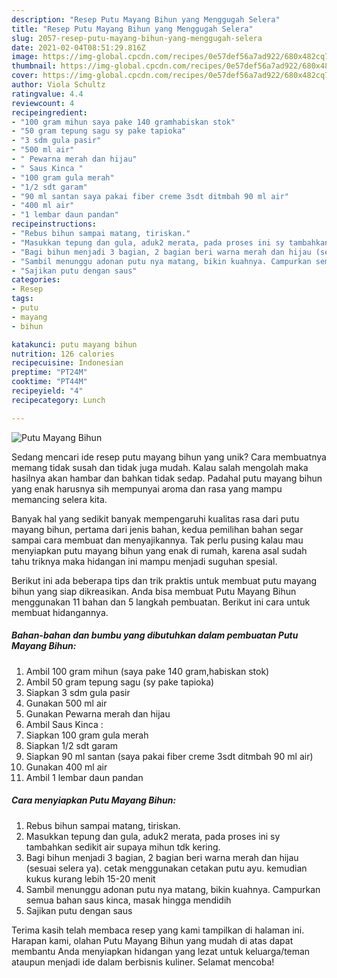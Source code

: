 ```yaml
---
description: "Resep Putu Mayang Bihun yang Menggugah Selera"
title: "Resep Putu Mayang Bihun yang Menggugah Selera"
slug: 2057-resep-putu-mayang-bihun-yang-menggugah-selera
date: 2021-02-04T08:51:29.816Z
image: https://img-global.cpcdn.com/recipes/0e57def56a7ad922/680x482cq70/putu-mayang-bihun-foto-resep-utama.jpg
thumbnail: https://img-global.cpcdn.com/recipes/0e57def56a7ad922/680x482cq70/putu-mayang-bihun-foto-resep-utama.jpg
cover: https://img-global.cpcdn.com/recipes/0e57def56a7ad922/680x482cq70/putu-mayang-bihun-foto-resep-utama.jpg
author: Viola Schultz
ratingvalue: 4.4
reviewcount: 4
recipeingredient:
- "100 gram mihun saya pake 140 gramhabiskan stok"
- "50 gram tepung sagu sy pake tapioka"
- "3 sdm gula pasir"
- "500 ml air"
- " Pewarna merah dan hijau"
- " Saus Kinca "
- "100 gram gula merah"
- "1/2 sdt garam"
- "90 ml santan saya pakai fiber creme 3sdt ditmbah 90 ml air"
- "400 ml air"
- "1 lembar daun pandan"
recipeinstructions:
- "Rebus bihun sampai matang, tiriskan."
- "Masukkan tepung dan gula, aduk2 merata, pada proses ini sy tambahkan sedikit air supaya mihun tdk kering."
- "Bagi bihun menjadi 3 bagian, 2 bagian beri warna merah dan hijau (sesuai selera ya). cetak menggunakan cetakan putu ayu. kemudian kukus kurang lebih 15-20 menit"
- "Sambil menunggu adonan putu nya matang, bikin kuahnya. Campurkan semua bahan saus kinca, masak hingga mendidih"
- "Sajikan putu dengan saus"
categories:
- Resep
tags:
- putu
- mayang
- bihun

katakunci: putu mayang bihun 
nutrition: 126 calories
recipecuisine: Indonesian
preptime: "PT24M"
cooktime: "PT44M"
recipeyield: "4"
recipecategory: Lunch

---
```



![Putu Mayang Bihun](https://img-global.cpcdn.com/recipes/0e57def56a7ad922/680x482cq70/putu-mayang-bihun-foto-resep-utama.jpg)

Sedang mencari ide resep putu mayang bihun yang unik? Cara membuatnya memang tidak susah dan tidak juga mudah. Kalau salah mengolah maka hasilnya akan hambar dan bahkan tidak sedap. Padahal putu mayang bihun yang enak harusnya sih mempunyai aroma dan rasa yang mampu memancing selera kita.



Banyak hal yang sedikit banyak mempengaruhi kualitas rasa dari putu mayang bihun, pertama dari jenis bahan, kedua pemilihan bahan segar sampai cara membuat dan menyajikannya. Tak perlu pusing kalau mau menyiapkan putu mayang bihun yang enak di rumah, karena asal sudah tahu triknya maka hidangan ini mampu menjadi suguhan spesial.


Berikut ini ada beberapa tips dan trik praktis untuk membuat putu mayang bihun yang siap dikreasikan. Anda bisa membuat Putu Mayang Bihun menggunakan 11 bahan dan 5 langkah pembuatan. Berikut ini cara untuk membuat hidangannya.

<!--inarticleads1-->

##### Bahan-bahan dan bumbu yang dibutuhkan dalam pembuatan Putu Mayang Bihun:

1. Ambil 100 gram mihun (saya pake 140 gram,habiskan stok)
1. Ambil 50 gram tepung sagu (sy pake tapioka)
1. Siapkan 3 sdm gula pasir
1. Gunakan 500 ml air
1. Gunakan  Pewarna merah dan hijau
1. Ambil  Saus Kinca :
1. Siapkan 100 gram gula merah
1. Siapkan 1/2 sdt garam
1. Siapkan 90 ml santan (saya pakai fiber creme 3sdt ditmbah 90 ml air)
1. Gunakan 400 ml air
1. Ambil 1 lembar daun pandan




<!--inarticleads2-->

##### Cara menyiapkan Putu Mayang Bihun:

1. Rebus bihun sampai matang, tiriskan.
1. Masukkan tepung dan gula, aduk2 merata, pada proses ini sy tambahkan sedikit air supaya mihun tdk kering.
1. Bagi bihun menjadi 3 bagian, 2 bagian beri warna merah dan hijau (sesuai selera ya). cetak menggunakan cetakan putu ayu. kemudian kukus kurang lebih 15-20 menit
1. Sambil menunggu adonan putu nya matang, bikin kuahnya. Campurkan semua bahan saus kinca, masak hingga mendidih
1. Sajikan putu dengan saus




Terima kasih telah membaca resep yang kami tampilkan di halaman ini. Harapan kami, olahan Putu Mayang Bihun yang mudah di atas dapat membantu Anda menyiapkan hidangan yang lezat untuk keluarga/teman ataupun menjadi ide dalam berbisnis kuliner. Selamat mencoba!
